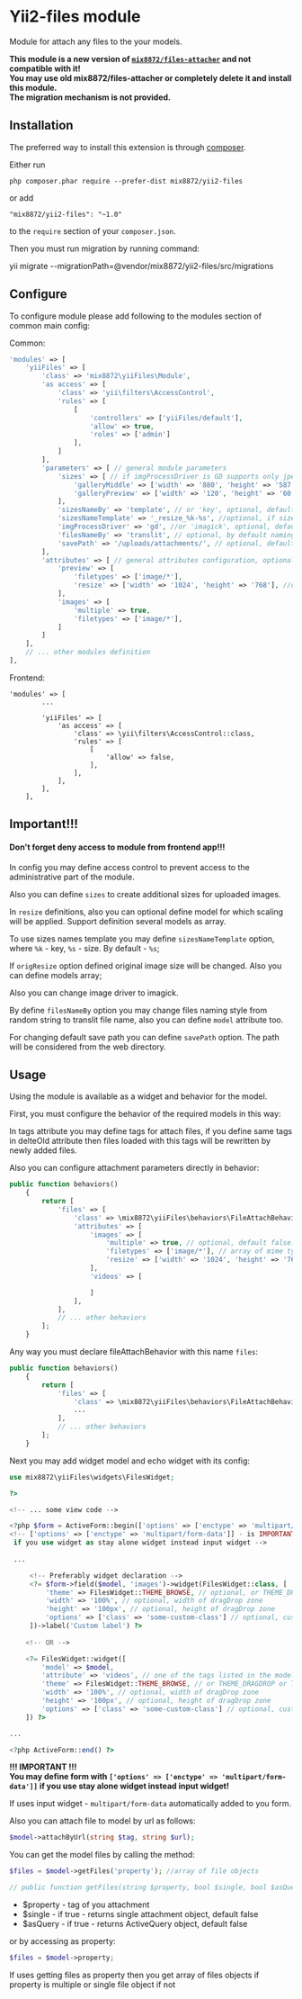 Yii2-files module
=================

Module for attach any files to the your models.

**This module is a new version of [`mix8872/files-attacher`](https://github.com/mix8872/files-attacher) and not compatible with it!  
You may use old mix8872/files-attacher or completely delete it and install this module.  
The migration mechanism is not provided.**

Installation
------------

The preferred way to install this extension is through [composer](http://getcomposer.org/download/).

Either run

```
php composer.phar require --prefer-dist mix8872/yii2-files
```

or add

```
"mix8872/yii2-files": "~1.0"
```

to the `require` section of your `composer.json`.

Then you must run migration by running command:

yii migrate --migrationPath=@vendor/mix8872/yii2-files/src/migrations

Configure
----------

To configure module please add following to the modules section of common main config:

Common:

```php
'modules' => [
    'yiiFiles' => [
        'class' => 'mix8872\yiiFiles\Module',
        'as access' => [
            'class' => 'yii\filters\AccessControl',
            'rules' => [
                [
                    'controllers' => ['yiiFiles/default'],
                    'allow' => true,
                    'roles' => ['admin']
                ],
            ]
        ],
        'parameters' => [ // general module parameters
            'sizes' => [ // if imgProcessDriver is GD supports only jpeg, png and gif
                'galleryMiddle' => ['width' => '880', 'height' => '587', 'model' => ['common\modules\imageslider\models\ImageSlider']],
                'galleryPreview' => ['width' => '120', 'height' => '60', 'model' => ['common\modules\imageslider\models\ImageSlider']]
            ],
            'sizesNameBy' => 'template', // or 'key', optional, default 'size'
            'sizesNameTemplate' => '_resize_%k-%s', //optional, if sizesNameBy set to 'template'
            'imgProcessDriver' => 'gd', //or 'imagick', optional, default 'gd',
            'filesNameBy' => 'translit', // optional, by default naming is random string
            'savePath' => '/uploads/attachments/', // optional, default save path is '/uploads/attachments/'
        ],
        'attributes' => [ // general attributes configuration, optional
            'preview' => [
                'filetypes' => ['image/*'],
                'resize' => ['width' => '1024', 'height' => '768'], //optional, if imgProcessDriver is GD supports only jpeg, png and gif
            ],
            'images' => [
                'multiple' => true,
                'filetypes' => ['image/*'],
            ]
        ]
    ],
	// ... other modules definition
],
```

Frontend: 

```
'modules' => [
        ...
        
        'yiiFiles' => [
            'as access' => [
                'class' => \yii\filters\AccessControl::class,
                'rules' => [
                    [
                        'allow' => false,
                    ],
                ],
            ],
        ],
    ],
```
## Important!!!
#### Don't forget deny access to module from frontend app!!!


In config you may define access control to prevent access to the administrative part of the module.

Also you can define `sizes` to create additional sizes for uploaded images.

In `resize` definitions, also you can optional define model for which scaling will be applied. Support definition several models as array.

To use sizes names template you may define `sizesNameTemplate` option, where `%k` - key, `%s` - size. By default - `%s`;

If `origResize` option defined original image size will be changed. Also you can define models array;

Also you can change image driver to imagick.

By define `filesNameBy` option you may change files naming style from random string to translit file name, also you can define `model` attribute too.

For changing default save path you can define `savePath` option. The path will be considered from the web directory.

Usage
-----

Using the module is available as a widget and behavior for the model.

First, you must configure the behavior of the required models in this way:

In tags attribute you may define tags for attach files, if you define same tags in delteOld attribute then files loaded with this tags will be rewritten by newly added files.

Also you can configure attachment parameters directly in behavior:

```php
public function behaviors()
    {
        return [
            'files' => [
                'class' => \mix8872\yiiFiles\behaviors\FileAttachBehavior::class,
                'attributes' => [
                    'images' => [
                        'multiple' => true, // optional, default false. allow multiple loading
                        'filetypes' => ['image/*'], // array of mime types of allowed files
                        'resize' => ['width' => '1024', 'height' => '768'], //optional, for images only
                    ],
                    'videos' => [

                    ]
                ],
            ],
            // ... other behaviors
        ];
    }
```

Any way you must declare fileAttachBehavior with this name `files`:

```php
public function behaviors()
    {
        return [
            'files' => [
                'class' => \mix8872\yiiFiles\behaviors\FileAttachBehavior::class,
                ...
            ],
            // ... other behaviors
        ];
    }
```

Next you may add widget model and echo widget with its config:

```php
use mix8872\yiiFiles\widgets\FilesWidget;

?>

<!-- ... some view code -->

<?php $form = ActiveForm::begin(['options' => ['enctype' => 'multipart/form-data']]); ?>
<!-- ['options' => ['enctype' => 'multipart/form-data']] - is IMPORTANT
 if you use widget as stay alone widget instead input widget --> 
 
 ...

     <!-- Preferably widget declaration -->
     <?= $form->field($model, 'images')->widget(FilesWidget::class, [ 
         'theme' => FilesWidget::THEME_BROWSE, // optional, or THEME_DRAGDROP or THEME_BROWSE_DRAGDROP
         'width' => '100%', // optional, width of dragDrop zone
         'height' => '100px', // optional, height of dragDrop zone
         'options' => ['class' => 'some-custom-class'] // optional, custom input options
     ])->label('Custom label') ?>
	
    <!-- OR -->

    <?= FilesWidget::widget([
        'model' => $model,
        'attribute' => 'videos', // one of the tags listed in the model
        'theme' => FilesWidget::THEME_BROWSE, // or THEME_DRAGDROP or THEME_BROWSE_DRAGDROP
        'width' => '100%', // optional, width of dragDrop zone
        'height' => '100px', // optional, height of dragDrop zone
        'options' => ['class' => 'some-custom-class'] // optional, custom input options
    ]) ?>

...

<?php ActiveForm::end() ?>
```

**!!! IMPORTANT !!!**  
**You may define form with `['options' => ['enctype' => 'multipart/form-data']]`
if you use stay alone widget instead input widget!**

If uses input widget - `multipart/form-data` automatically added to you form.

Also you can attach file to model by url as follows:
```php
$model->attachByUrl(string $tag, string $url);
```

You can get the model files by calling the method:
```php
$files = $model->getFiles('property'); //array of file objects

// public function getFiles(string $property, bool $single, bool $asQuery)
```
- $property - tag of you attachment
- $single - if true - returns single attachment object, default false
- $asQuery - if true - returns ActiveQuery object, default false

or by accessing as property:

```php
$files = $model->property;
```

If uses getting files as property then you get array of files objects if property is multiple or single file object if not
